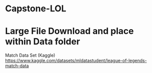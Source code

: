# Capstone-LOL

# Large File Download and place within Data folder
Match Data Set (Kaggle)
https://www.kaggle.com/datasets/mldatastudent/league-of-legends-match-data